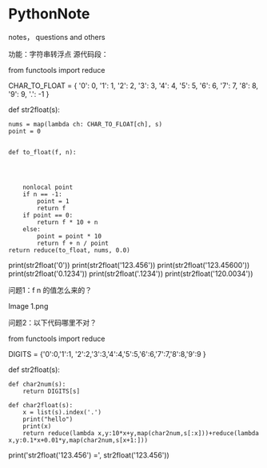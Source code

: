 # PythonNote
notes， questions and others

功能：字符串转浮点
源代码段：

from functools import reduce

CHAR_TO_FLOAT = {
    '0': 0,
    '1': 1,
    '2': 2,
    '3': 3,
    '4': 4,
    '5': 5,
    '6': 6,
    '7': 7,
    '8': 8,
    '9': 9,
    '.': -1
}

def str2float(s):


    nums = map(lambda ch: CHAR_TO_FLOAT[ch], s)
    point = 0

    
    def to_float(f, n):

        
        

        nonlocal point
        if n == -1:
            point = 1
            return f
        if point == 0:
            return f * 10 + n
        else:
            point = point * 10
            return f + n / point
    return reduce(to_float, nums, 0.0)

print(str2float('0'))
print(str2float('123.456'))
print(str2float('123.45600'))
print(str2float('0.1234'))
print(str2float('.1234'))
print(str2float('120.0034'))

问题1：f n 的值怎么来的？

Image 1.png


问题2：以下代码哪里不对？

from functools import reduce

DIGITS = {'0':0,'1':1, '2':2,'3':3,'4':4,'5':5,'6':6,'7':7,'8':8,'9':9 }

def str2float(s):

	def char2num(s):
		return DIGITS[s]

	def char2float(s):
		x = list(s).index('.')
		print("hello")
		print(x)
		return reduce(lambda x,y:10*x+y,map(char2num,s[:x]))+reduce(lambda x,y:0.1*x+0.01*y,map(char2num,s[x+1:]))

print('str2float(\'123.456\') =', str2float('123.456'))
